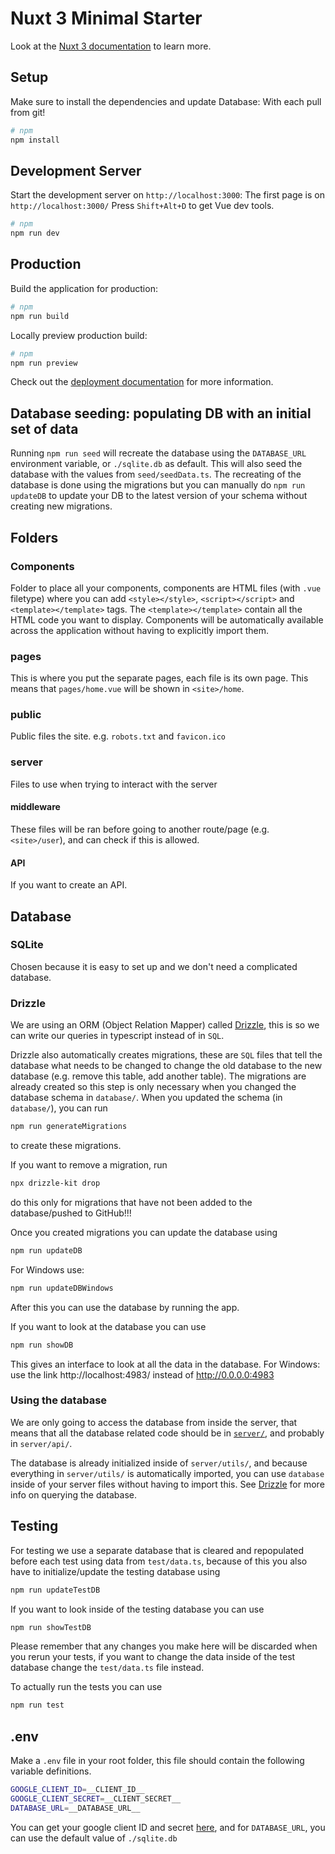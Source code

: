 # Nuxt 3 Minimal Starter

Look at the [Nuxt 3 documentation](https://nuxt.com/docs/getting-started/introduction) to learn more.

## Setup

Make sure to install the dependencies and update Database:
With each pull from git!

```bash
# npm
npm install
```

## Development Server

Start the development server on `http://localhost:3000`:
The first page is on `http://localhost:3000/`
Press `Shift+Alt+D` to get Vue dev tools.

```bash
# npm
npm run dev
```

## Production

Build the application for production:

```bash
# npm
npm run build
```

Locally preview production build:

```bash
# npm
npm run preview
```

Check out the [deployment documentation](https://nuxt.com/docs/getting-started/deployment) for more information.

## Database seeding: populating DB with an initial set of data 

Running `npm run seed` will recreate the database using the `DATABASE_URL` environment variable, or `./sqlite.db` as default.
This will also seed the database with the values from `seed/seedData.ts`.
The recreating of the database is done using the migrations but you can manually do `npm run updateDB` to update your DB to the latest version of your schema without creating new migrations.

## Folders

### Components

Folder to place all your components, components are HTML files (with `.vue` filetype) where you can add `<style></style>`, `<script></script>` and `<template></template>` tags.
The `<template></template>` contain all the HTML code you want to display.
Components will be automatically available across the application without having to explicitly import them.

### pages

This is where you put the separate pages, each file is its own page.
This means that `pages/home.vue` will be shown in `<site>/home`.

### public

Public files the site.
e.g. `robots.txt` and `favicon.ico`

### server

Files to use when trying to interact with the server

#### middleware

These files will be ran before going to another route/page (e.g. `<site>/user`), and can check if this is allowed.

#### API

If you want to create an API.

## Database

### SQLite

Chosen because it is easy to set up and we don't need a complicated database.

### Drizzle

We are using an ORM (Object Relation Mapper) called [Drizzle](https://orm.drizzle.team/), this is so we can write our queries in typescript instead of in `SQL`.

Drizzle also automatically creates migrations, these are `SQL` files that tell the database what needs to be changed to change the old database to the new database (e.g. remove this table, add another table).
The migrations are already created so this step is only necessary when you changed the database schema in `database/`.
When you updated the schema (in `database/`), you can run
```bash
npm run generateMigrations
```
to create these migrations.

If you want to remove a migration, run
```bash
npx drizzle-kit drop
```
do this only for migrations that have not been added to the database/pushed to GitHub!!!

Once you created migrations you can update the database using
```bash
npm run updateDB
```
For Windows use:
```bash
npm run updateDBWindows
```
After this you can use the database by running the app.

If you want to look at the database you can use
```bash
npm run showDB
```
This gives an interface to look at all the data in the database.
For Windows: use the link http://localhost:4983/ instead of http://0.0.0.0:4983

### Using the database

We are only going to access the database from inside the server,
that means that all the database related code should be in [`server/`](https://nuxt.com/docs/guide/directory-structure/server),
and probably in `server/api/`.

The database is already initialized inside of `server/utils/`,
and because everything in `server/utils/` is automatically imported,
you can use `database` inside of your server files without having to import this.
See [Drizzle](https://orm.drizzle.team/docs/rqb) for more info on querying the database.

## Testing

For testing we use a separate database that is cleared and repopulated before each test using data from `test/data.ts`,
because of this you also have to initialize/update the testing database using
```bash
npm run updateTestDB
```

If you want to look inside of the testing database you can use
```bash
npm run showTestDB
```
Please remember that any changes you make here will be discarded when you rerun your tests,
if you want to change the data inside of the test database change the `test/data.ts` file instead.

To actually run the tests you can use
```bash
npm run test
```

## .env

Make a `.env` file in your root folder,
this file should contain the following variable definitions.
```sh
GOOGLE_CLIENT_ID=__CLIENT_ID__
GOOGLE_CLIENT_SECRET=__CLIENT_SECRET__
DATABASE_URL=__DATABASE_URL__
```
You can get your google client ID and secret [here](https://developers.google.com/identity/oauth2/web/guides/get-google-api-clientid), and for `DATABASE_URL`, you can use the default value of `./sqlite.db`
